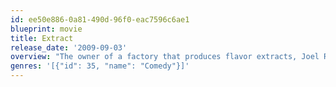 ```yaml
---
id: ee50e886-0a81-490d-96f0-eac7596c6ae1
blueprint: movie
title: Extract
release_date: '2009-09-03'
overview: "The owner of a factory that produces flavor extracts, Joel Reynold seems to have it all, but really doesn't. What's missing is sexual attention from his wife, Suzie. Joel hatches a convoluted plan to get Suzie to cheat on him, thereby clearing the way for Joel to have an affair with Cindy, an employee. But what Joel doesn't know is that Cindy is a sociopathic con artist, and a freak workplace accident clears the way for her to ruin Joel forever."
genres: '[{"id": 35, "name": "Comedy"}]'
---
```

